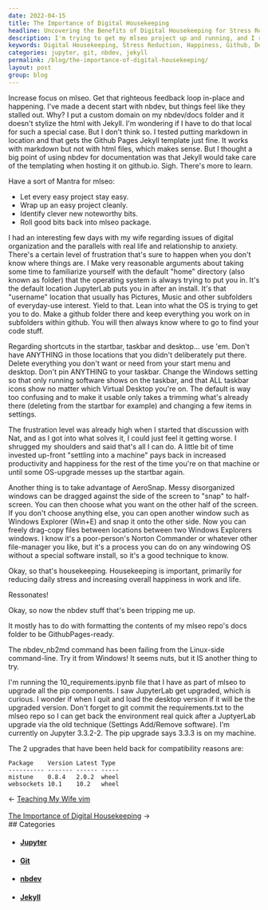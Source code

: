 ```yaml
---
date: 2022-04-15
title: The Importance of Digital Housekeeping
headline: Uncovering the Benefits of Digital Housekeeping for Stress Reduction and Increased Happiness
description: I'm trying to get my mlseo project up and running, and I recently had a discussion with my wife about the importance of digital housekeeping. I'm taking steps to reduce daily stress and increase happiness, like creating a github folder, deleting unnecessary items, and taking advantage of AeroSnap. I'm also trying to upgrade my JupyterLab and wondering if the desktop version will be upgraded too. I'm currently on Jupyter 3.3.2-2, but
keywords: Digital Housekeeping, Stress Reduction, Happiness, Github, Deleting Items, AeroSnap, JupyterLab, Upgrade, Jupyter, nbdev, Jekyll, Templating, Home Directory, Start Menu, Taskbar, 10_I, pip, mistune, websockets, git commit, Requirements
categories: jupyter, git, nbdev, jekyll
permalink: /blog/the-importance-of-digital-housekeeping/
layout: post
group: blog
---
```



Increase focus on mlseo. Get that righteous feedback loop in-place and
happening. I've made a decent start with nbdev, but things feel like they
stalled out. Why? I put a custom domain on my nbdev/docs folder and it doesn't
stylize the html with Jekyll. I'm wondering if I have to do that local for such
a special case. But I don't think so. I tested putting markdown in location and
that gets the Github Pages Jekyll template just fine. It works with markdown
but not with html files, which makes sense. But I thought a big point of using
nbdev for documentation was that Jekyll would take care of the templating when
hosting it on github.io. Sigh. There's more to learn.

Have a sort of Mantra for mlseo:

- Let every easy project stay easy.
- Wrap up an easy project cleanly.
- Identify clever new noteworthy bits.
- Roll good bits back into mlseo package.

I had an interesting few days with my wife regarding issues of digital
organization and the parallels with real life and relationship to anxiety.
There's a certain level of frustration that's sure to happen when you don't
know where things are. I Make very reasonable arguments about taking some time
to familiarize yourself with the default "home" directory (also known as
folder) that the operating system is always trying to put you in. It's the
default location JupyterLab puts you in after an install. It's that "username"
location that usually has Pictures, Music and other subfolders of everyday-use
interest. Yield to that. Lean into what the OS is trying to get you to do. Make
a github folder there and keep everything you work on in subfolders within
github. You will then always know where to go to find your code stuff.

Regarding shortcuts in the startbar, taskbar and desktop... use 'em. Don't have
ANYTHING in those locations that you didn't deliberately put there. Delete
everything you don't want or need from your start menu and desktop. Don't pin
ANYTHING to your taskbar. Change the Windows setting so that only running
software shows on the taskbar, and that ALL taskbar icons show no matter which
Virtual Desktop you're on. The default is way too confusing and to make it
usable only takes a trimming what's already there (deleting from the startbar
for example) and changing a few items in settings.

The frustration level was already high when I started that discussion with Nat,
and as I got into what solves it, I could just feel it getting worse. I
shrugged my shoulders and said that's all I can do. A little bit of time
invested up-front "settling into a machine" pays back in increased productivity
and happiness for the rest of the time you're on that machine or until some
OS-upgrade messes up the startbar again.

Another thing is to take advantage of AeroSnap. Messy disorganized windows can
be dragged against the side of the screen to "snap" to half-screen. You can
then choose what you want on the other half of the screen. If you don't choose
anything else, you can open another window such as Windows Explorer (Win+E) and
snap it onto the other side. Now you can freely drag-copy files between
locations between two Windows Explorers windows. I know it's a poor-person's
Norton Commander or whatever other file-manager you like, but it's a process
you can do on any windowing OS without a special software install, so it's a
good technique to know.

Okay, so that's housekeeping. Housekeeping is important, primarily for reducing
daily stress and increasing overall happiness in work and life.

Ressonates!

Okay, so now the nbdev stuff that's been tripping me up.

It mostly has to do with formatting the contents of my mlseo repo's docs folder
to be GithubPages-ready.

The nbdev_nb2md command has been failing from the Linux-side command-line. Try
it from Windows! It seems nuts, but it IS another thing to try.

I'm running the 10_requirements.ipynb file that I have as part of mlseo to
upgrade all the pip components. I saw JupyterLab get upgraded, which is
curious. I wonder if when I quit and load the desktop version if it will be the
upgraded version. Don't forget to git commit the requirements.txt to the mlseo
repo so I can get back the environment real quick after a JuptyerLab upgrade
via the old technique (Settings Add/Remove software). I'm currently on Jupyter
3.3.2-2. The pip upgrade says 3.3.3 is on my machine.

The 2 upgrades that have been held back for compatibility reasons are:

    Package    Version Latest Type
    ---------- ------- ------ -----
    mistune    0.8.4   2.0.2  wheel
    websockets 10.1    10.2   wheel


<div class="arrow-links"><div class="post-nav-prev"><span class="arrow">&larr;&nbsp;</span><a href="/blog/teaching-my-wife-vim/">Teaching My Wife vim</a></div> &nbsp; <div class="post-nav-next"><a href="/blog/the-importance-of-digital-housekeeping/">The Importance of Digital Housekeeping</a><span class="arrow">&nbsp;&rarr;</span></div></div>
## Categories

<ul>
<li><h4><a href='/jupyter/'>Jupyter</a></h4></li>
<li><h4><a href='/git/'>Git</a></h4></li>
<li><h4><a href='/nbdev/'>nbdev</a></h4></li>
<li><h4><a href='/jekyll/'>Jekyll</a></h4></li></ul>